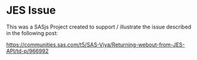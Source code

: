 # JES Issue

This was a SASjs Project created to support / illustrate the issue described in the following post:

https://communities.sas.com/t5/SAS-Viya/Returning-webout-from-JES-API/td-p/966992